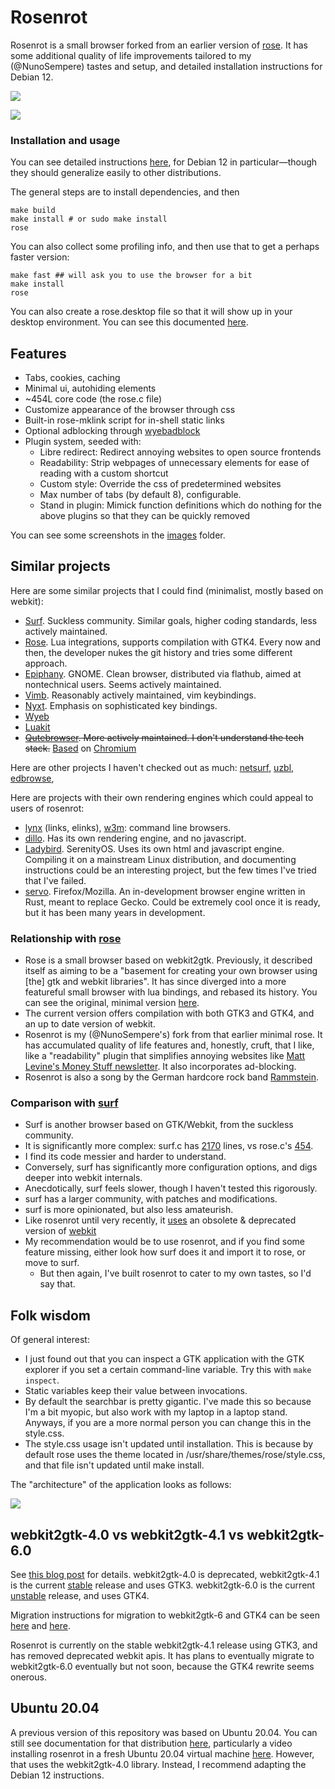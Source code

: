 # Rosenrot

Rosenrot is a small browser forked from an earlier version of [rose](https://github.com/mini-rose/rose). It has some additional quality of life improvements tailored to my (@NunoSempere) tastes and setup, and detailed installation instructions for Debian 12.

![](https://raw.githubusercontent.com/NunoSempere/rosenrot-browser/master/images/7-hello-world-search.png)

![](https://raw.githubusercontent.com/NunoSempere/rosenrot-browser/master/images/3-multiple-tabs.png)

### Installation and usage

You can see detailed instructions [here](./user-scripts/debian-12/install-with-dependencies.sh), for Debian 12 in particular—though they should generalize easily to other distributions. 

The general steps are to install dependencies, and then

```
make build
make install # or sudo make install
rose
```

You can also collect some profiling info, and then use that to get a perhaps faster version:

```
make fast ## will ask you to use the browser for a bit
make install
rose
```

You can also create a rose.desktop file so that it will show up in your desktop environment. You can see this documented [here](./user-scripts/debian-12/install-with-dependencies.sh).

## Features

- Tabs, cookies, caching
- Minimal ui, autohiding elements
- ~454L core code (the rose.c file)
- Customize appearance of the browser through css
- Built-in rose-mklink script for in-shell static links
- Optional adblocking through [wyebadblock](https://github.com/jun7/wyebadblock)
- Plugin system, seeded with:
  - Libre redirect: Redirect annoying websites to open source frontends
  - Readability: Strip webpages of unnecessary elements for ease of reading with a custom shortcut
  - Custom style: Override the css of predetermined websites
  - Max number of tabs (by default 8), configurable.
  - Stand in plugin: Mimick function definitions which do nothing for the above plugins so that they can be quickly removed

You can see some screenshots in the [images](./images) folder.

## Similar projects

Here are some similar projects that I could find (minimalist, mostly based on webkit):

- [Surf](https://git.suckless.org/surf/). Suckless community. Similar goals, higher coding standards, less actively maintained.
- [Rose](https://github.com/mini-rose/rose-browser). Lua integrations, supports compilation with GTK4. Every now and then, the developer nukes the git history and tries some different approach.
- [Epiphany](https://gitlab.gnome.org/GNOME/epiphany). GNOME. Clean browser, distributed via flathub, aimed at nontechnical users. Seems actively maintained.
- [Vimb](https://github.com/fanglingsu/vimb). Reasonably actively maintained, vim keybindings.
- [Nyxt](https://github.com/atlas-engineer/nyxt). Emphasis on sophisticated key bindings. 
- [Wyeb](https://github.com/jun7/wyeb)
- [Luakit](https://github.com/luakit/luakit)
- ~~[Qutebrowser](https://github.com/qutebrowser/qutebrowser). More actively maintained. I don't understand the tech stack.~~ [Based](https://github.com/qutebrowser/qutebrowser/blob/main/doc/faq.asciidoc) on [Chromium](https://wiki.qt.io/QtWebEngine)

Here are other projects I haven't checked out as much: [netsurf](https://www.netsurf-browser.org/), [uzbl](https://www.uzbl.org/), [edbrowse](https://github.com/CMB/edbrowse), 

Here are projects with their own rendering engines which could appeal to users of rosenrot:

- [lynx](https://lynx.invisible-island.net/) (links, elinks), [w3m](https://w3m.sourceforge.net/): command line browsers.
- [dillo](https://github.com/dillo-browser/dillo/). Has its own rendering engine, and no javascript.
- [Ladybird](https://github.com/SerenityOS/serenity/tree/master/Ladybird). SerenityOS. Uses its own html and javascript engine. Compiling it on a mainstream Linux distribution, and documenting instructions could be an interesting project, but the few times I've tried that I've failed.
- [servo](https://github.com/servo/servo). Firefox/Mozilla. An in-development browser engine written in Rust, meant to replace Gecko. Could be extremely cool once it is ready, but it has been many years in development.

### Relationship with [rose](https://github.com/mini-rose/rose)

- Rose is a small browser based on webkit2gtk. Previously, it described itself as aiming to be a "basement for creating your own browser using [the] gtk and webkit libraries". It has since diverged into a more featureful small browser with lua bindings, and rebased its history. You can see the original, minimal version [here](https://github.com/NunoSempere/rosenrot-browser/blob/a45d1c70f58586fed97df70650e5d066b73d0a0d/rose.c).
- The current version offers compilation with both GTK3 and GTK4, and an up to date version of webkit.
- Rosenrot is my (@NunoSempere's) fork from that earlier minimal rose. It has accumulated quality of life features and, honestly, cruft, that I like, like a "readability" plugin that simplifies annoying websites like [Matt Levine's Money Stuff newsletter](https://www.bloomberg.com/opinion/articles/2022-10-18/matt-levine-s-money-stuff-credit-suisse-was-a-reverse-meme-stock). It also incorporates ad-blocking.
- Rosenrot is also a song by the German hardcore rock band [Rammstein](https://www.youtube.com/watch?v=af59U2BRRAU).

### Comparison with [surf](https://git.suckless.org/surf/file/surf.c.html)

- Surf is another browser based on GTK/Webkit, from the suckless community. 
- It is significantly more complex: surf.c has [2170](https://git.suckless.org/surf/file/surf.c.html) lines, vs rose.c's [454](https://git.nunosempere.com/open.source/rosenrot/src/branch/master/rose.c).
- I find its code messier and harder to understand.
- Conversely, surf has significantly more configuration options, and digs deeper into webkit internals.
- Anecdotically, surf feels slower, though I haven't tested this rigorously.
- surf has a larger community, with patches and modifications.
- surf is more opinionated, but also less amateurish.
- Like rosenrot until very recently, it [uses](https://git.suckless.org/surf/file/config.mk.html#l15) an obsolete & deprecated version of [webkit](https://blogs.gnome.org/mcatanzaro/2023/03/21/webkitgtk-api-for-gtk-4-is-now-stable/)
- My recommendation would be to use rosenrot, and if you find some feature missing, either look how surf does it and import it to rose, or move to surf.
  - But then again, I've built rosenrot to cater to my own tastes, so I'd say that.

## Folk wisdom

Of general interest:

- I just found out that you can inspect a GTK application with the GTK explorer if you set a certain command-line variable. Try this with `make inspect`.
- Static variables keep their value between invocations.
- By default the searchbar is pretty gigantic. I've made this so because I'm a bit myopic, but also work with my laptop in a laptop stand. Anyways, if you are a more normal person you can change this in the style.css.
- The style.css usage isn't updated until installation. This is because by default rose uses the theme located in /usr/share/themes/rose/style.css, and that file isn't updated until make install.

The "architecture" of the application looks as follows:

![](https://raw.githubusercontent.com/NunoSempere/rosenrot-browser/master/images/0-architecture.png)

## webkit2gtk-4.0 vs webkit2gtk-4.1 vs webkit2gtk-6.0

See [this blog post](https://blogs.gnome.org/mcatanzaro/2023/03/21/webkitgtk-api-for-gtk-4-is-now-stable/) for details. webkit2gtk-4.0  is deprecated, webkit2gtk-4.1 is the current [stable](https://webkitgtk.org/reference/webkit2gtk/stable/index.html) release and uses GTK3. webkit2gtk-6.0 is the current [unstable](https://webkitgtk.org/reference/webkitgtk/unstable/index.html) release, and uses GTK4.

Migration instructions for migration to webkit2gtk-6 and GTK4 can be seen [here](https://github.com/WebKit/WebKit/blob/ed1422596dce5ff012e64a38faf402ac1674fc7e/Source/WebKit/gtk/migrating-to-webkitgtk-6.0.md) and [here](https://docs.gtk.org/gtk4/migrating-3to4.html).

Rosenrot is currently on the stable webkit2gtk-4.1 release using GTK3, and has removed deprecated webkit apis. It has plans to eventually migrate to webkit2gtk-6.0 eventually but not soon, because the GTK4 rewrite seems onerous.

## Ubuntu 20.04

A previous version of this repository was based on Ubuntu 20.04. You can still see documentation for that distribution [here](https://git.nunosempere.com/open.source/rosenrot/src/commit/8a1e0be30df52d5a21109297fd5bbc20efec1b3b), particularly a video installing rosenrot in a fresh Ubuntu 20.04 virtual machine [here](https://video.nunosempere.com/w/t3oAvJLPHTSAMViQ6zbwTV). However, that uses the webkit2gtk-4.0 library. Instead, I recommend adapting the Debian 12 instructions.

